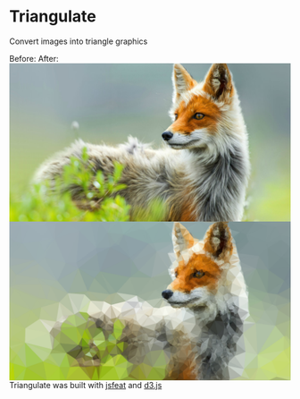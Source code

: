 Triangulate
===========

Convert images into triangle graphics

Before:
<img style="float: left" src="images/fox-before.jpg">
After:
<img style="float: left" src="images/fox-after.jpg">

Triangulate was built with [jsfeat](http://inspirit.github.io/jsfeat/) and [d3.js](https://github.com/mbostock/d3)
